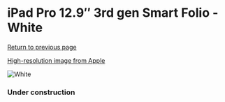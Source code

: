 # iPad Pro 12.9″ 3rd gen Smart Folio - White

[Return to previous page](/ipad_pro2)

[High-resolution image from Apple](https://store.storeimages.cdn-apple.com/8756/as-images.apple.com/is/MRXE2?wid=4500&hei=4500&fmt=png)

<div style="width: 384px"><img src="/everypreview/MRXE2.png" alt="White"></div>

### Under construction
